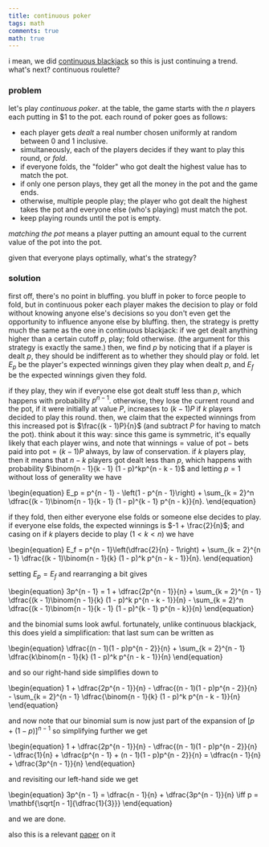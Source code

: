 ```yaml
---
title: continuous poker
tags: math
comments: true
math: true
---
```


i mean, we did [continuous blackjack](/posts/js0323.html) so this is just continuing a trend. what's next? continuous roulette? 

<!--more-->

### problem

let's play *continuous poker*. at the table, the game starts with the $n$ players each putting in \$1 to the pot. each round of poker goes as follows: 

* each player gets *dealt* a real number chosen uniformly at random between 0 and 1 inclusive.
* simultaneously, each of the players decides if they want to play this round, or *fold*. 
* if everyone folds, the "folder" who got dealt the highest value has to match the pot. 
* if only one person plays, they get all the money in the pot and the game ends. 
* otherwise, multiple people play; the player who got dealt the highest takes the pot and everyone else (who's playing) must match the pot. 
* keep playing rounds until the pot is empty.

*matching the pot* means a player putting an amount equal to the current value of the pot into the pot. 

given that everyone plays optimally, what's the strategy? 

### solution

first off, there's no point in bluffing. you bluff in poker to force people to fold, but in continuous poker each player makes the decision to play or fold without knowing anyone else's decisions so you don't even get the opportunity to influence anyone else by bluffing. then, the strategy is pretty much the same as the one in continuous blackjack: if we get dealt anything higher than a certain cutoff $p$, play; fold otherwise. (the argument for this strategy is exactly the same.) then, we find $p$ by noticing that if a player is dealt $p$, they should be indifferent as to whether they should play or fold. let $E_p$ be the player's expected winnings given they play when dealt $p$, and $E_f$ be the expected winnings given they fold. 

if they play, they win if everyone else got dealt stuff less than $p$, which happens with probability $p^{n - 1}$. otherwise, they lose the current round and the pot, if it were initially at value $P$, increases to $(k - 1)P$ if $k$ players decided to play this round. then, we claim that the expected winnings from this increased pot is $\frac{(k - 1)P}{n}$ (and subtract $P$ for having to match the pot). think about it this way: since this game is symmetric, it's equally likely that each player wins, and note that $\text{winnings} = \text{value of pot} - \text{bets paid into pot} = (k - 1)P$ always, by law of conservation. if $k$ players play, then it means that $n - k$ players got dealt less than $p$, which happens with probability $\binom{n - 1}{k - 1} (1 - p)^kp^{n - k - 1}$ and letting $p = 1$ without loss of generality we have 

\begin{equation}
E_p = p^{n - 1} - \left(1 - p^{n - 1}\right) + \sum_{k = 2}^n \dfrac{(k - 1)\binom{n - 1}{k - 1} (1 - p)^{k - 1} p^{n - k}}{n}.
\end{equation}

if they fold, then either everyone else folds or someone else decides to play. if everyone else folds, the expected winnings is $-1 + \frac{2}{n}$; and casing on if $k$ players decide to play ($1 < k < n$) we have 

\begin{equation}
E_f = p^{n - 1}\left(\dfrac{2}{n} - 1\right) + \sum_{k = 2}^{n - 1} \dfrac{(k - 1)\binom{n - 1}{k} (1 - p)^k p^{n - k - 1}}{n}.
\end{equation}

setting $E_p = E_f$ and rearranging a bit gives 

\begin{equation}
3p^{n - 1} = 1 + \dfrac{2p^{n - 1}}{n} + \sum_{k = 2}^{n - 1} \dfrac{(k - 1)\binom{n - 1}{k} (1 - p)^k p^{n - k - 1}}{n} - \sum_{k = 2}^n \dfrac{(k - 1)\binom{n - 1}{k - 1} (1 - p)^{k - 1} p^{n - k}}{n}
\end{equation}

and the binomial sums look awful. fortunately, unlike continuous blackjack, this does yield a simplification: that last sum can be written as 

\begin{equation}
\dfrac{(n - 1)(1 - p)p^{n - 2}}{n} + \sum_{k = 2}^{n - 1} \dfrac{k\binom{n - 1}{k} (1 - p)^k p^{n - k - 1}}{n}
\end{equation}

and so our right-hand side simplifies down to 

\begin{equation}
1 + \dfrac{2p^{n - 1}}{n} - \dfrac{(n - 1)(1 - p)p^{n - 2}}{n} - \sum_{k = 2}^{n - 1} \dfrac{\binom{n - 1}{k} (1 - p)^k p^{n - k - 1}}{n}
\end{equation}

and now note that our binomial sum is now just part of the expansion of $\left[p + (1 - p)\right]^{n - 1}$ so simplifying further we get 

\begin{equation}
1 + \dfrac{2p^{n - 1}}{n} - \dfrac{(n - 1)(1 - p)p^{n - 2}}{n} - \dfrac{1}{n} + \dfrac{p^{n - 1} + (n - 1)(1 - p)p^{n - 2}}{n} = \dfrac{n - 1}{n} + \dfrac{3p^{n - 1}}{n}
\end{equation}

and revisiting our left-hand side we get

\begin{equation}
3p^{n - 1} = \dfrac{n - 1}{n} + \dfrac{3p^{n - 1}}{n} \iff p = \mathbf{\sqrt[n - 1]{\dfrac{1}{3}}}
\end{equation}

and we are done.

also this is a relevant [paper](https://arxiv.org/abs/2108.06556) on it